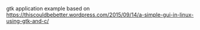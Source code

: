 gtk application example based on
https://thiscouldbebetter.wordpress.com/2015/09/14/a-simple-gui-in-linux-using-gtk-and-c/
